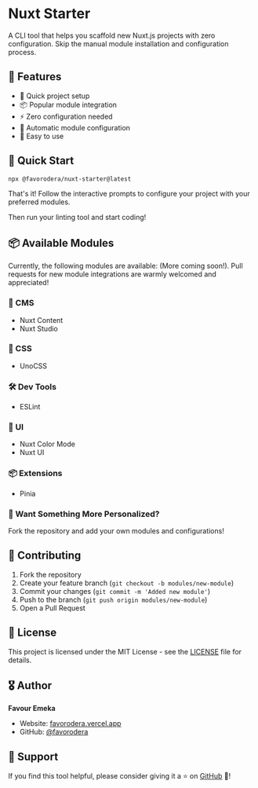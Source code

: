 # Nuxt Starter

A CLI tool that helps you scaffold new Nuxt.js projects with zero configuration. Skip the manual module installation and configuration process.

## 🚀 Features

- 🚀 Quick project setup
- 📦 Popular module integration
- ⚡ Zero configuration needed
- 🔧 Automatic module configuration
- 🎉 Easy to use

## 🚀 Quick Start

```bash
npx @favorodera/nuxt-starter@latest
```

That's it! Follow the interactive prompts to configure your project with your preferred modules.

Then run your linting tool and start coding!

## 📦 Available Modules

Currently, the following modules are available: (More coming soon!). Pull requests for new module integrations are warmly welcomed and appreciated!

### 📝 CMS
- Nuxt Content
- Nuxt Studio

### 🎨 CSS
- UnoCSS

### 🛠️ Dev Tools
- ESLint

### 🎯 UI
- Nuxt Color Mode
- Nuxt UI

### 📦 Extensions
- Pinia

### 🚀 Want Something More Personalized?
Fork the repository and add your own modules and configurations!

## 🤝 Contributing

1. Fork the repository
2. Create your feature branch (`git checkout -b modules/new-module`)
3. Commit your changes (`git commit -m 'Added new module'`)
4. Push to the branch (`git push origin modules/new-module`)
5. Open a Pull Request

## 📝 License

This project is licensed under the MIT License - see the [LICENSE](LICENSE) file for details.

## 🎖 Author

**Favour Emeka**
- Website: [favorodera.vercel.app](https://favorodera.vercel.app/)
- GitHub: [@favorodera](https://github.com/favorodera)

## 🙏 Support

If you find this tool helpful, please consider giving it a ⭐️ on [GitHub](https://github.com/favorodera/nuxtStarter) 🙏!

